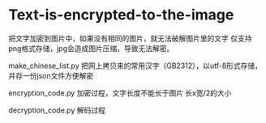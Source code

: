 # Text-is-encrypted-to-the-image
把文字加密到图片中，如果没有相同的图片，就无法破解图片里的文字
仅支持png格式存储，jpg会造成图片压缩，导致无法解密。


make_chinese_list.py
把网上拷贝来的常用汉字（GB2312），以utf-8形式存储，并存一份json文件方便解密

encryption_code.py
加密过程，文字长度不能长于图片 长x宽/2的大小

decryption_code.py
解码过程
